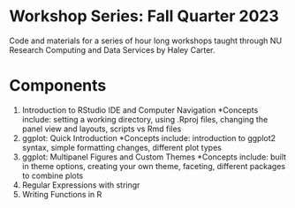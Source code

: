 # Workshop Series: Fall Quarter 2023
 Code and materials for a series of hour long workshops taught through NU Research Computing and Data Services by Haley Carter.


# Components
1. Introduction to RStudio IDE and Computer Navigation
	*Concepts include: setting a working directory, using .Rproj files, changing the panel view and layouts, scripts vs Rmd files
2. ggplot: Quick Introduction
	*Concepts include: introduction to ggplot2 syntax, simple formatting changes, different plot types
3. ggplot: Multipanel Figures and Custom Themes
	*Concepts include: built in theme options, creating your own theme, faceting, different packages to combine plots
4. Regular Expressions with stringr
5. Writing Functions in R



